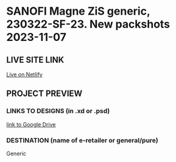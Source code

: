 # SANOFI Magne ZiS generic, 230322-SF-23. New packshots 2023-11-07
<!-- please enter project number recived from PM -->

## LIVE SITE LINK
<!-- please enter link to site preview here -->
[Live on Netlify](https://magne-zis-new.netlify.app/)

## PROJECT PREVIEW
<!-- ![Design preview for the project](./link) -->

### LINKS TO DESIGNS (in .xd or .psd)
<!-- please enter link to preview designs -->
[link to Google Drive](https://drive.google.com/drive/folders/1xa935qO5ijYDOJolIAvtOBwZxBkaZhRO)

### DESTINATION (name of e-retailer or general/pure)
<!-- please enter e-retailers name -->
Generic
